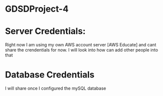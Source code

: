 # GDSDProject-4

Server Credentials:
=====================================
Right now I am using my own AWS account server [AWS Educate] and cant share the crendentials for now.
I will look into how can add other people into that





Database Credentials
=====================================
I will share once I configured the mySQL database
